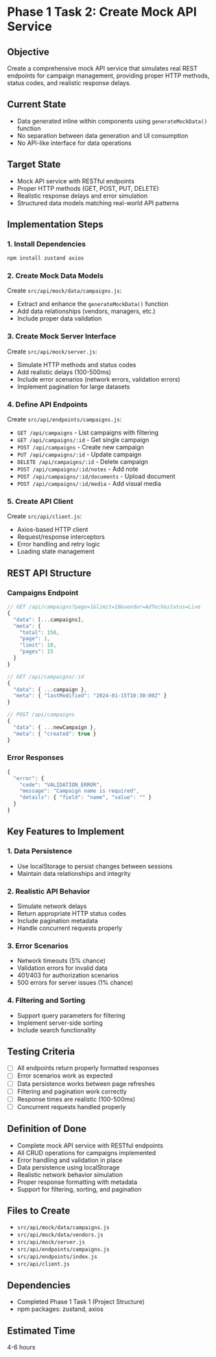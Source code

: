 # Phase 1 Task 2: Create Mock API Service

## Objective
Create a comprehensive mock API service that simulates real REST endpoints for campaign management, providing proper HTTP methods, status codes, and realistic response delays.

## Current State
- Data generated inline within components using `generateMockData()` function
- No separation between data generation and UI consumption
- No API-like interface for data operations

## Target State
- Mock API service with RESTful endpoints
- Proper HTTP methods (GET, POST, PUT, DELETE)
- Realistic response delays and error simulation
- Structured data models matching real-world API patterns

## Implementation Steps

### 1. Install Dependencies
```bash
npm install zustand axios
```

### 2. Create Mock Data Models
Create `src/api/mock/data/campaigns.js`:
- Extract and enhance the `generateMockData()` function
- Add data relationships (vendors, managers, etc.)
- Include proper data validation

### 3. Create Mock Server Interface
Create `src/api/mock/server.js`:
- Simulate HTTP methods and status codes
- Add realistic delays (100-500ms)
- Include error scenarios (network errors, validation errors)
- Implement pagination for large datasets

### 4. Define API Endpoints
Create `src/api/endpoints/campaigns.js`:
- `GET /api/campaigns` - List campaigns with filtering
- `GET /api/campaigns/:id` - Get single campaign
- `POST /api/campaigns` - Create new campaign
- `PUT /api/campaigns/:id` - Update campaign
- `DELETE /api/campaigns/:id` - Delete campaign
- `POST /api/campaigns/:id/notes` - Add note
- `POST /api/campaigns/:id/documents` - Upload document
- `POST /api/campaigns/:id/media` - Add visual media

### 5. Create API Client
Create `src/api/client.js`:
- Axios-based HTTP client
- Request/response interceptors
- Error handling and retry logic
- Loading state management

## REST API Structure

### Campaigns Endpoint
```javascript
// GET /api/campaigns?page=1&limit=10&vendor=AdTech&status=Live
{
  "data": [...campaigns],
  "meta": {
    "total": 150,
    "page": 1,
    "limit": 10,
    "pages": 15
  }
}

// GET /api/campaigns/:id
{
  "data": { ...campaign },
  "meta": { "lastModified": "2024-01-15T10:30:00Z" }
}

// POST /api/campaigns
{
  "data": { ...newCampaign },
  "meta": { "created": true }
}
```

### Error Responses
```javascript
{
  "error": {
    "code": "VALIDATION_ERROR",
    "message": "Campaign name is required",
    "details": { "field": "name", "value": "" }
  }
}
```

## Key Features to Implement

### 1. Data Persistence
- Use localStorage to persist changes between sessions
- Maintain data relationships and integrity

### 2. Realistic API Behavior
- Simulate network delays
- Return appropriate HTTP status codes
- Include pagination metadata
- Handle concurrent requests properly

### 3. Error Scenarios
- Network timeouts (5% chance)
- Validation errors for invalid data
- 401/403 for authorization scenarios
- 500 errors for server issues (1% chance)

### 4. Filtering and Sorting
- Support query parameters for filtering
- Implement server-side sorting
- Include search functionality

## Testing Criteria
- [ ] All endpoints return properly formatted responses
- [ ] Error scenarios work as expected
- [ ] Data persistence works between page refreshes
- [ ] Filtering and pagination work correctly
- [ ] Response times are realistic (100-500ms)
- [ ] Concurrent requests handled properly

## Definition of Done
- Complete mock API service with RESTful endpoints
- All CRUD operations for campaigns implemented
- Error handling and validation in place
- Data persistence using localStorage
- Realistic network behavior simulation
- Proper response formatting with metadata
- Support for filtering, sorting, and pagination

## Files to Create
- `src/api/mock/data/campaigns.js`
- `src/api/mock/data/vendors.js`
- `src/api/mock/server.js`
- `src/api/endpoints/campaigns.js`
- `src/api/endpoints/index.js`
- `src/api/client.js`

## Dependencies
- Completed Phase 1 Task 1 (Project Structure)
- npm packages: zustand, axios

## Estimated Time
4-6 hours